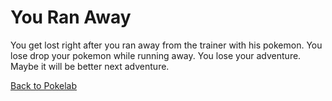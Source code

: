 # You Ran Away

You get lost right after you ran away from the trainer with his pokemon. You lose drop your pokemon while running away. You lose your adventure. Maybe it will be better next adventure.

[Back to Pokelab](pokelab.md)
